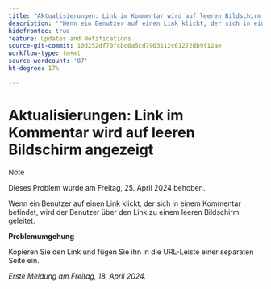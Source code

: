```yaml
---
title: "Aktualisierungen: Link im Kommentar wird auf leeren Bildschirm angezeigt"
description: '"Wenn ein Benutzer auf einen Link klickt, der sich in einem Kommentar befindet, leitet der Link den Benutzer zu einem leeren Bildschirm. Eine Problemumgehung ist verfügbar.“'
hidefromtoc: true
feature: Updates and Notifications
source-git-commit: 10d252df70fcbc0a5cd7903112c61272db9f12ae
workflow-type: tm+mt
source-wordcount: '87'
ht-degree: 17%

---
```



# Aktualisierungen: Link im Kommentar wird auf leeren Bildschirm angezeigt

>[!NOTE]
>
>Dieses Problem wurde am Freitag, 25. April 2024 behoben.

Wenn ein Benutzer auf einen Link klickt, der sich in einem Kommentar befindet, wird der Benutzer über den Link zu einem leeren Bildschirm geleitet.

**Problemumgehung**

Kopieren Sie den Link und fügen Sie ihn in die URL-Leiste einer separaten Seite ein.

_Erste Meldung am Freitag, 18. April 2024._



